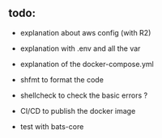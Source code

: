 ## todo:

- explanation about aws config (with R2)
- explanation with .env and all the var
- explanation of the docker-compose.yml

- shfmt to format the code
- shellcheck to check the basic errors ? 
- CI/CD to publish the docker image
- test with bats-core